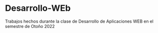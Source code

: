 # Desarrollo-WEb
Trabajos hechos durante la clase de Desarrollo de Aplicaciones WEB en el semestre de Otoño 2022
